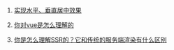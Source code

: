 1. [实现水平、垂直居中效果](实现水平、垂直居中效果.md)

2. [你对vue是怎么理解的](./vue/vue的理解.md)

3. [你是怎么理解SSR的？它和传统的服务端渲染有什么区别](./vue/ssr.md)